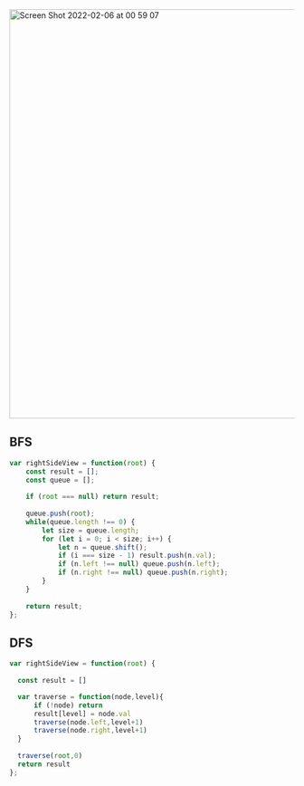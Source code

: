 <img width="723" alt="Screen Shot 2022-02-06 at 00 59 07" src="https://user-images.githubusercontent.com/37787994/152672350-2d6f92df-d9f0-49c0-b12e-2c00b06e77ed.png">

## BFS

```js
var rightSideView = function(root) {
    const result = [];
    const queue = [];
    
    if (root === null) return result;
    
    queue.push(root);
    while(queue.length !== 0) {
        let size = queue.length;
        for (let i = 0; i < size; i++) {
            let n = queue.shift();
            if (i === size - 1) result.push(n.val);
            if (n.left !== null) queue.push(n.left);
            if (n.right !== null) queue.push(n.right);
        }
    }
    
    return result;
};
```


## DFS
```js
var rightSideView = function(root) {
    
  const result = []

  var traverse = function(node,level){
      if (!node) return
      result[level] = node.val
      traverse(node.left,level+1)
      traverse(node.right,level+1)
  }
  
  traverse(root,0)
  return result
};
```

